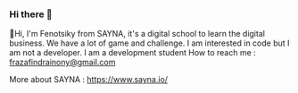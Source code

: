 ### Hi there 👋

👋Hi, I'm Fenotsiky from SAYNA, it's a digital school to learn the digital business. We have a lot of game and challenge.
I am interested in code but I am not a developer.
I am a development student
How to reach me : frazafindrainony@gmail.com

More about SAYNA : https://www.sayna.io/
